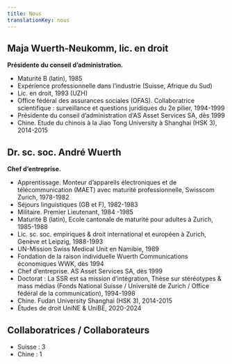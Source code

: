 ```yaml
---
title: Nous
translationKey: nous
---
```


## Maja Wuerth-Neukomm, lic. en droit

**Présidente du conseil d’administration.**

- Maturité B (latin), 1985
- Expérience professionnelle dans l’industrie (Suisse, Afrique du Sud)
- Lic. en droit, 1993 (UZH)
- Office fédéral des assurances sociales (OFAS). Collaboratrice scientifique : surveillance et questions juridiques du 2e pilier, 1994-1999
- Présidente du conseil d’administration d‘AS Asset Services SA, dès 1999
- Chine. Etude du chinois à la Jiao Tong University à Shanghai (HSK 3), 2014-2015

## Dr. sc. soc. André Wuerth

**Chef d’entreprise.**

- Apprentissage. Monteur d’appareils électroniques et de télécommunication (MAET) avec maturité professionnelle, Swisscom Zurich, 1978-1982
- Séjours linguistiques (GB et F),  1982-1983
- Militaire. Premier Lieutenant, 1984 -1985
- Maturité B (latin), Ecole cantonale de maturité pour adultes à Zurich, 1985-1988
- Lic. sc. soc. empiriques & droit international et européen à Zurich, Genève et Leipzig, 1988-1993 
- UN-Mission Swiss Medical Unit en Namibie, 1989
- Fondation de la raison individuelle Wuerth Communications économiques WWK, dès 1994
- Chef d’entreprise. AS Asset Services SA, dès 1999
- Doctorat : La SSR est sa mission d’intégration, Thèse sur stéréotypes & mass médias (Fonds National Suisse / Université de Zurich / Office fédéral de la communication), 1994-1998
- Chine. Fudan University Shanghai (HSK 3), 2014-2015
- Études de droit UniNE & UniBE, 2020-2024

## Collaboratrices / Collaborateurs

- Suisse : 3
- Chine : 1
